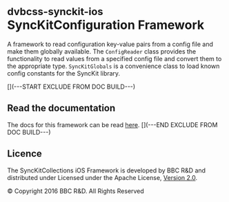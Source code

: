 # <small>dvbcss-synckit-ios</small><br/>SyncKitConfiguration Framework


A framework to read configuration key-value pairs from a config file and make them globally available. The `ConfigReader` class provides the functionality to read values from a specified config file and convert them to the appropriate type. `SyncKitGlobals` is a convenience class to load known config constants for the SyncKit library.



[](---START EXCLUDE FROM DOC BUILD---)
## Read the documentation
The docs for this framework can be read [here](http://bbc.github.io/dvbcss-synckit-ios/latest/SyncKitConfiguration/).
[](---END EXCLUDE FROM DOC BUILD---)



## Licence

The SyncKitCollections iOS Framework is developed by BBC R&D and distributed under Licensed under the Apache License, [Version 2.0](http://www.apache.org/licenses/LICENSE-2.0).

© Copyright 2016 BBC R&D. All Rights Reserved
